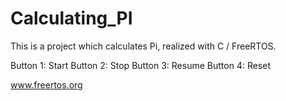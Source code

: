 # Calculating_PI

This is a project which calculates Pi, realized with C / FreeRTOS.

Button 1: Start
Button 2: Stop
Button 3: Resume
Button 4: Reset

www.freertos.org

